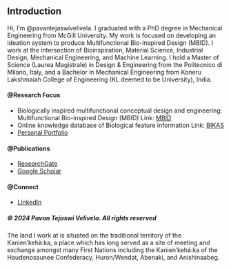## Introduction
Hi, I’m @pavantejaswivelivela. 
I graduated with a PhD degree in Mechanical Engineering from McGill University. My work is focused on developing an ideation system to produce Multifunctional Bio-inspired Design (MBID). 
I work at the intersection of Bioinspiration, Material Science, Industrial Design, Mechanical Engineering, and Machine Learning. 
I hold a Master of Science (Laurea Magistrale) in Design & Engineering from the Politecnico di Milano, Italy, and a Bachelor in Mechanical Engineering from Koneru Lakshmaiah College of Engineering (KL deemed to be University), India.

#### @Research Focus

- Biologically inspired multifunctional conceptual design and engineering: Multifunctional Bio-inspired Design (MBID) Link: [MBID](https://pavantejaswivelivela.github.io/Multifunctional-BID/)
- Online knowledge database of Biological feature information Link: [BIKAS](https://bikas.onrender.com/)
- [Personal Portfolio](https://sites.google.com/view/pavantejaswivelivela)
#### @Publications 

- [ResearchGate](https://www.researchgate.net/profile/Pavan-Velivela)
- [Google Scholar](https://scholar.google.ca/citations?user=gCrwkigAAAAJ&hl=en)

#### @Connect

- [LinkedIn](https://www.linkedin.com/in/pavantejaswivelivela/)


<h5> &copy; 2024 Pavan Tejaswi Velivela. All rights reserved </h5>
The land I work at is situated on the traditional territory of the Kanien’kehà:ka, a place which has long served as a site of meeting and exchange amongst many First Nations including the Kanien’kehá:ka of the Haudenosaunee Confederacy, Huron/Wendat, Abenaki, and Anishinaabeg. 

